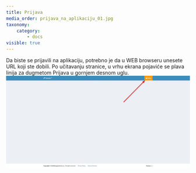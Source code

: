 ```yaml
---
title: Prijava
media_order: prijava_na_aplikaciju_01.jpg
taxonomy:
    category:
        - docs
visible: true
---
```


Da biste se prijavili na aplikaciju, potrebno je da u WEB browseru unesete URL koji ste dobili. Po učitavanju stranice, u vrhu ekrana pojaviće se plava linija za dugmetom Prijava u gornjem desnom uglu.
![](prijava_na_aplikaciju_01.jpg?lightbox=1024,768&resize=400,400)